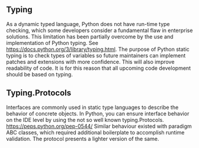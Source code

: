 ## Typing

 As a dynamic typed language, Python does not have run-time type checking, which some developers consider a fundamental flaw in enterprise solutions. This limitation has been partially overcome by the use and implementation of Python typing. See <https://docs.python.org/3/library/typing.html>. The purpose of Python static typing is to check types of variables so future maintainers can implement patches and extensions with more confidence. This will also improve readability of code. It is for this reason that all upcoming code development should be based on typing.

## Typing.Protocols

Interfaces are commonly used in static type languages to describe the behavior of concrete objects. In Python, you can ensure interface behavior on the IDE level by using the not so well known typing.Protocols. <https://peps.python.org/pep-0544/> Similar behaviour existed with paradigm ABC classes, which required additional boilerplate to accomplish runtime validation. The protocol presents a lighter version of the same.
